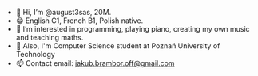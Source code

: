 - 👋 Hi, I’m @august3sas, 20M.
- 😁 English C1, French B1, Polish native.
- 👀 I’m interested in programming, playing piano, creating my own music and teaching maths.
- 🌱 Also, I'm Computer Science student at Poznań University of Technology
- 📫 Contact email: jakub.brambor.off@gmail.com

